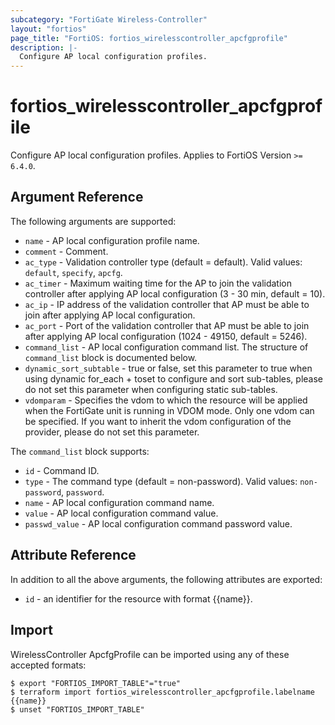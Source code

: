 ```yaml
---
subcategory: "FortiGate Wireless-Controller"
layout: "fortios"
page_title: "FortiOS: fortios_wirelesscontroller_apcfgprofile"
description: |-
  Configure AP local configuration profiles.
---
```


# fortios_wirelesscontroller_apcfgprofile
Configure AP local configuration profiles. Applies to FortiOS Version `>= 6.4.0`.

## Argument Reference

The following arguments are supported:

* `name` - AP local configuration profile name.
* `comment` - Comment.
* `ac_type` - Validation controller type (default = default). Valid values: `default`, `specify`, `apcfg`.
* `ac_timer` - Maximum waiting time for the AP to join the validation controller after applying AP local configuration (3 - 30 min, default = 10).
* `ac_ip` - IP address of the validation controller that AP must be able to join after applying AP local configuration.
* `ac_port` - Port of the validation controller that AP must be able to join after applying AP local configuration (1024 - 49150, default = 5246).
* `command_list` - AP local configuration command list. The structure of `command_list` block is documented below.
* `dynamic_sort_subtable` - true or false, set this parameter to true when using dynamic for_each + toset to configure and sort sub-tables, please do not set this parameter when configuring static sub-tables.
* `vdomparam` - Specifies the vdom to which the resource will be applied when the FortiGate unit is running in VDOM mode. Only one vdom can be specified. If you want to inherit the vdom configuration of the provider, please do not set this parameter.

The `command_list` block supports:

* `id` - Command ID.
* `type` - The command type (default = non-password). Valid values: `non-password`, `password`.
* `name` - AP local configuration command name.
* `value` - AP local configuration command value.
* `passwd_value` - AP local configuration command password value.


## Attribute Reference

In addition to all the above arguments, the following attributes are exported:
* `id` - an identifier for the resource with format {{name}}.

## Import

WirelessController ApcfgProfile can be imported using any of these accepted formats:
```
$ export "FORTIOS_IMPORT_TABLE"="true"
$ terraform import fortios_wirelesscontroller_apcfgprofile.labelname {{name}}
$ unset "FORTIOS_IMPORT_TABLE"
```
